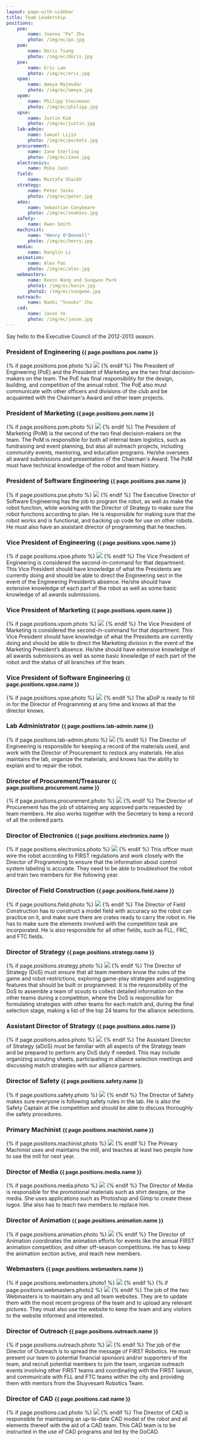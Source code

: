 ```yaml
---
layout: page-with-sidebar
title: Team Leadership
positions:
    poe:
        name: Joanna "Po" Zhu
        photo: /img/ec/po.jpg
    pom:
        name: Doris Tsang
        photo: /img/ec/doris.jpg
    pse:
        name: Eric Lam
        photo: /img/ec/eric.jpg
    vpoe:
        name: Ameya Majmudar
        photo: /img/ec/ameya.jpg
    vpom:
        name: Philipp Steinmann
        photo: /img/ec/philipp.jpg
    vpse:
        name: Justin Kim
        photo: /img/ec/justin.jpg
    lab-admin:
        name: Samuel Lijin
        photo: /img/ec/pockets.jpg
    procurement:
        name: Zane Sterling
        photo: /img/ec/zane.jpg
    electronics:
        name: Mika Jain
    field:
        name: Mustafa Shaikh
    strategy:
        name: Peter Jasko
        photo: /img/ec/peter.jpg
    ados:
        name: Sebastian Conybeare
        photo: /img/ec/seabass.jpg
    safety:
        name: Owen Smith
    machinist:
        name: "Henry O'Donnell"
        photo: /img/ec/henry.jpg
    media:
        name: Hanglin Li
    animation:
        name: Alex Pan
        photo: /img/ec/alex.jpg
    webmasters:
        name: Kevin Wang and Sungwoo Park
        photo1: /img/ec/kevin.jpg
        photo2: /img/ec/sungwoo.jpg
    outreach:
        name: Naoki "Snooks" Cho
    cad:
        name: Jason Ye
        photo: /img/ec/jason.jpg
---
```

Say hello to the Executive Council of the 2012-2013 season.

### President of Engineering <small>{{ page.positions.poe.name }}</small>
<div markdown="1" class="ec-description">
{% if page.positions.poe.photo %} <img src="{{ page.positions.poe.photo }}" class="ec-photo"> {% endif %}
The President of Engineering (PoE) and the President of Marketing are the two final decision-makers on the team. The PoE has final responsibility for the design, building, and competition of the annual robot.  The PoE also must communicate with other officers and divisions of the club and be acquainted with the Chairman's Award and other team projects.
</div>

### President of Marketing <small>{{ page.positions.pom.name }}</small>
<div markdown="1" class="ec-description">
{% if page.positions.pom.photo %} <img src="{{ page.positions.pom.photo }}" class="ec-photo"> {% endif %}
The President of Marketing (PoM) is the second of the two final decision-makers on the team.  The PoM is responsible for both all internal team logistics, such as fundraising and event planning, but also all outreach projects, including community events, mentoring, and education programs.  He/she oversees all award submissions and presentation of the Chairman's Award. The PoM must have technical knowledge of the robot and team history.
</div>

### President of Software Engineering <small>{{ page.positions.pse.name }}</small>
<div markdown="1" class="ec-description">
{% if page.positions.pse.photo %} <img src="{{ page.positions.pse.photo }}" class="ec-photo"> {% endif %}
The Executive Director of Software Engineering has the job to program the robot, as well as make the robot function, while working with the Director of Strategy to make sure the robot functions according to plan. He is responsible for making sure that the robot works and is functional, and backing up code for use on other robots. He must also have an assistant director of programming that he teaches.
</div>

### Vice President of Engineering <small>{{ page.positions.vpoe.name }}</small>
<div markdown="1" class="ec-description">
{% if page.positions.vpoe.photo %} <img src="{{ page.positions.vpoe.photo }}" class="ec-photo"> {% endif %}
The Vice President of Engineering is considered the second-in-command for that department. This Vice President should have knowledge of what the Presidents are currently doing and should be able to direct the Engineering sect in the event of the Engineering President’s absence. He/she should have extensive knowledge of each part of the robot as well as some basic knowledge of all awards submissions.
</div>

### Vice President of Marketing <small>{{ page.positions.vpom.name }}</small>
<div markdown="1" class="ec-description">
{% if page.positions.vpom.photo %} <img src="{{ page.positions.vpom.photo }}" class="ec-photo"> {% endif %}
The Vice President of Marketing is considered the second-in-command for that department. This Vice President should have knowledge of what the Presidents are currently doing and should be able to direct the Marketing division in the event of the Marketing President’s absence. He/she should have extensive knowledge of all awards submissions as well as some basic knowledge of each part of the robot and the status of all branches of the team.
</div>

### Vice President of Software Engineering <small>{{ page.positions.vpse.name }}</small>
<div markdown="1" class="ec-description">
{% if page.positions.vpse.photo %} <img src="{{ page.positions.vpse.photo }}" class="ec-photo"> {% endif %}
The aDoP is ready to fill in for the Director of Programming at any time and knows all that the director knows.
</div>

### Lab Administrator <small>{{ page.positions.lab-admin.name }}</small>
<div markdown="1" class="ec-description">
{% if page.positions.lab-admin.photo %} <img src="{{ page.positions.lab-admin.photo }}" class="ec-photo"> {% endif %}
The Director of Engineering is responsible for keeping a record of the materials used, and work with the Director of Procurement to restock any materials. He also maintains the lab, organize the materials, and knows has the ability to explain and to repair the robot.
</div>

### Director of Procurement/Treasurer <small>{{ page.positions.procurement.name }}</small>
<div markdown="1" class="ec-description">
{% if page.positions.procurement.photo %} <img src="{{ page.positions.procurement.photo }}" class="ec-photo"> {% endif %}
The Director of Procurement has the job of obtaining any approved parts requested by team members. He also works together with the Secretary to keep a record of all the ordered parts.
</div>

### Director of Electronics <small>{{ page.positions.electronics.name }}</small>
<div markdown="1" class="ec-description">
{% if page.positions.electronics.photo %} <img src="{{ page.positions.electronics.photo }}" class="ec-photo"> {% endif %}
This officer must wire the robot according to FIRST regulations and work closely with the Director of Programming to ensure that the information about control system labeling is accurate. They need to be able to troubleshoot the robot and train two members for the following year.
</div>

### Director of Field Construction <small>{{ page.positions.field.name }}</small>
<div markdown="1" class="ec-description">
{% if page.positions.field.photo %} <img src="{{ page.positions.field.photo }}" class="ec-photo"> {% endif %}
The Director of Field Construction has to construct a model field with accuracy so the robot can practice on it, and make sure there are crates ready to carry the robot in. He has to make sure the elements involved with the competition task are incorporated. He is also responsible for all other fields, such as FLL, FRC, and FTC fields.
</div>

### Director of Strategy <small>{{ page.positions.strategy.name }}</small>
<div markdown="1" class="ec-description">
{% if page.positions.strategy.photo %} <img src="{{ page.positions.strategy.photo }}" class="ec-photo"> {% endif %}
The Director of Strategy (DoS) must ensure that all team members know the rules of the game and robot restrictions, exploring game-play strategies and suggesting features that should be built or programmed. It is the responsibility of the DoS to assemble a team of scouts to collect detailed information on the other teams during a competition, where the DoS is responsible for formulating strategies with other teams for each match and, during the final selection stage, making a list of the top 24 teams for the alliance selections.
</div>

### Assistant Director of Strategy <small>{{ page.positions.ados.name }}</small>
<div markdown="1" class="ec-description">
{% if page.positions.ados.photo %} <img src="{{ page.positions.ados.photo }}" class="ec-photo"> {% endif %}
The Assistant Director of Strategy (aDoS) must be familiar with all aspects of the Strategy team and be prepared to perform any DoS duty if needed. This may include organizing scouting sheets, participating in alliance selection meetings and discussing match strategies with our alliance partners.
</div>

### Director of Safety <small>{{ page.positions.safety.name }}</small>
<div markdown="1" class="ec-description">
{% if page.positions.safety.photo %} <img src="{{ page.positions.safety.photo }}" class="ec-photo"> {% endif %}
The Director of Safety makes sure everyone is following safety rules in the lab. He is also the Safety Captain at the competition and should be able to discuss thoroughly the safety procedures.
</div>

### Primary Machinist <small>{{ page.positions.machinist.name }}</small>
<div markdown="1" class="ec-description">
{% if page.positions.machinist.photo %} <img src="{{ page.positions.machinist.photo }}" class="ec-photo"> {% endif %}
The Primary Machinist uses and maintains the mill, and teaches at least two people how to use the mill for next year.
</div>

### Director of Media <small>{{ page.positions.media.name }}</small>
<div markdown="1" class="ec-description">
{% if page.positions.media.photo %} <img src="{{ page.positions.media.photo }}" class="ec-photo"> {% endif %}
The Director of Media is responsible for the promotional materials such as shirt designs, or the media. She uses applications such as Photoshop and Gimp to create these logos. She also has to teach two members to replace him.
</div>

### Director of Animation <small>{{ page.positions.animation.name }}</small>
<div markdown="1" class="ec-description">
{% if page.positions.animation.photo %} <img src="{{ page.positions.animation.photo }}" class="ec-photo"> {% endif %}
The Director of Animation coordinates the animation efforts for events like the annual FIRST animation competition, and other off-season competitions. He has to keep the animation section active, and teach new members.
</div>

### Webmasters <small>{{ page.positions.webmasters.name }}</small>
<div markdown="1" class="ec-description">
{% if page.positions.webmasters.photo1 %} <img src="{{ page.positions.webmasters.photo1 }}" class="ec-photo"> {% endif %}
{% if page.positions.webmasters.photo2 %} <img src="{{ page.positions.webmasters.photo2 }}" class="ec-photo"> {% endif %}
The job of the two Webmasters is to maintain any and all team websites. They are to update them with the most recent progress of the team and to upload any relevant pictures. They must also use the website to keep the team and any visitors to the website informed and interested.
</div>

### Director of Outreach <small>{{ page.positions.outreach.name }}</small>
<div markdown="1" class="ec-description">
{% if page.positions.outreach.photo %} <img src="{{ page.positions.outreach.photo }}" class="ec-photo"> {% endif %}
The job of the Director of Outreach is to spread the message of FIRST Robotics. He must present our team to potential financial sponsors and/or supporters of the team, and recruit potential members to join the team, organize outreach events involving other FIRST teams and coordinating with the FIRST liaison, and communicate with FLL and FTC teams within the city and providing them with mentors from the Stuyvesant Robotics Team.
</div>

### Director of CAD <small>{{ page.positions.cad.name }}</small>
<div markdown="1" class="ec-description">
{% if page.positions.cad.photo %} <img src="{{ page.positions.cad.photo }}" class="ec-photo"> {% endif %}
The Director of CAD is responsible for maintaining an up-to-date CAD model of the robot and all elements thereof with the aid of a CAD team. This CAD team is to be instructed in the use of CAD programs and led by the DoCAD.
</div>
